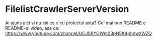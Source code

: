 # FilelistCrawlerServerVersion
Ai ajuns aici si nu stii ce e cu proiectul asta? Cel mai bun README e README-ul video, asa ca: https://www.youtube.com/channel/UCJS8YOWm03pH5K4phnwzWZQ